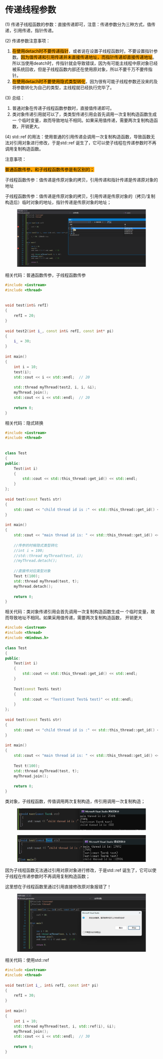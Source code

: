 # 传递线程参数

(1) 传递子线程函数的参数：直接传递即可，注意：传递参数分为三种方式，值传递，引用传递，指针传递。&#x20;

(2) 传递参数注意事项：&#x20;

1. <mark style="background-color:orange;">在使用detach时不要传递指针</mark>，或者说在设置子线程函数时，不要设置指针参数。<mark style="background-color:orange;">因为值传递和引用传递并未直接传递地址，而指针传递却直接传递地址</mark>。所以当使用deatch时，传指针就会导致错误，因为有可能主线程中原对象已经被系统回收，但是子线程函数内部还在使用原对象，所以不要千万不要传指针。&#x20;
2. <mark style="background-color:orange;">在使用detach时不要使用隐式类型转化</mark>，因为很有可能子线程参数还没来的及将参数转化为自己的类型，主线程就已经执行完毕了。&#x20;

(3) 总结：&#x20;

1. 普通对象在传递子线程函数参数时，直接值传递即可。&#x20;
2. 类对象传递引用就可以了，类类型传递引用会首先调用一次复制构造函数生成一 个临时变量，故而导致地址不相同。如果采用值传递，需要两次复制构造函数，开销更大。&#x20;

(4) std::ref 的用法：使用普通的引用传递会调用一次复制构造函数，导致函数无法对引用对象进行修改，于是std::ref 诞生了，它可以使子线程在传递参数时不再调用复制构造函数。



注意事项：

<mark style="background-color:orange;">普通函数传参，和子线程函数传参是有区别的；</mark>

子线程函数传参：值传递是传原对象的拷贝，引用传递和指针传递是传递原对象的地址

子线程函数传参：值传递是传原对象的拷贝，引用传递是传原对象的（拷贝/复制构造后）临时对象的地址，指针传递是传原对象的地址；

<figure><img src="../../.gitbook/assets/image (32).png" alt=""><figcaption></figcaption></figure>

相关代码：普通函数传参，子线程函数传参

```cpp
#include <iostream>
#include <thread>


void test(int& refI) 
{
    refI = 20;
}

void test2(int i_, const int& refI, const int* pi)
{
    i_ = 30;
}

int main()
{
    int i = 10;
    test(i);
    std::cout << i << std::endl;  // 20

    std::thread myThread(test2, i, i, &i);
    myThread.join();
    std::cout << i << std::endl;  // 20

    return 0;
}
```



相关代码：隐式转换

```cpp
#include <iostream>
#include <thread>


class Test
{
public:
    Test(int i)
    {
        std::cout << std::this_thread::get_id() << std::endl;
    }
};

void test(const Test& str)
{
    std::cout << "child thread id is :" << std::this_thread::get_id() << std::endl;
}

int main()
{
    std::cout << "main thread id is: " << std::this_thread::get_id() << std::endl;

    //传参的时候隐式类型转化
    //int i = 100;
    //std::thread myThread(test, i);
    //myThread.detach();
    
    //直接传对应类型对象
    Test t(100);
    std::thread myThread(test, t);
    myThread.detach();

    return 0;
}
```



相关代码：类对象传递引用会首先调用一次复制构造函数生成一 个临时变量，故而导致地址不相同。如果采用值传递，需要两次复制构造函数， 开销更大

```cpp
#include <iostream>
#include <thread>
#include <Windows.h>

class Test
{
public:
    Test(int i)
    {
        std::cout << std::this_thread::get_id() << std::endl;
    }

    Test(const Test& test)
    {
        std::cout << "Test(const Test& test)" << std::endl;
    }
};

void test(const Test& str)
{
    std::cout << "child thread id is :" << std::this_thread::get_id() << std::endl;
}

int main()
{
    std::cout << "main thread id is: " << std::this_thread::get_id() << std::endl;

    Test t(100);
    std::thread myThread(test, t);
    myThread.join();

    return 0;
}
```

类对象，子线程函数，传值调用两次复制构造，传引用调用一次复制构造；

<div align="left">

<figure><img src="../../.gitbook/assets/image (3) (1) (1) (1) (1).png" alt=""><figcaption></figcaption></figure>

</div>

<div align="left">

<figure><img src="../../.gitbook/assets/image (2) (1) (1) (1) (1).png" alt=""><figcaption></figcaption></figure>

</div>



因为子线程函数无法通过引用对原对象进行修改，于是std::ref 诞生了，它可以使子线程在传递参数时不再调用复制构造函数；

这里想在子线程函数里通过引用直接修改原对象报错了！

<figure><img src="../../.gitbook/assets/image (4) (1) (1) (1).png" alt=""><figcaption></figcaption></figure>

相关代码：使用std::ref

```cpp
#include <iostream>
#include <thread>

void test(int i_, int& refI, const int* pi)
{
    refI = 30;
}

int main()
{
    int i = 10;
    std::thread myThread(test, i, std::ref(i), &i);
    myThread.join();
    std::cout << i << std::endl;  // 30

    return 0;
}
```

